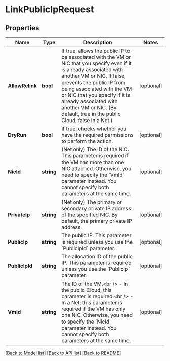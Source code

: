 # LinkPublicIpRequest

## Properties

Name | Type | Description | Notes
------------ | ------------- | ------------- | -------------
**AllowRelink** | **bool** | If true, allows the public IP to be associated with the VM or NIC that you specify even if it is already associated with another VM or NIC. If false, prevents the public IP from being associated with the VM or NIC that you specify if it is already associated with another VM or NIC. (By default, true in the public Cloud, false in a Net.) | [optional] 
**DryRun** | **bool** | If true, checks whether you have the required permissions to perform the action. | [optional] 
**NicId** | **string** | (Net only) The ID of the NIC. This parameter is required if the VM has more than one NIC attached. Otherwise, you need to specify the &#x60;VmId&#x60; parameter instead. You cannot specify both parameters at the same time. | [optional] 
**PrivateIp** | **string** | (Net only) The primary or secondary private IP address of the specified NIC. By default, the primary private IP address. | [optional] 
**PublicIp** | **string** | The public IP. This parameter is required unless you use the &#x60;PublicIpId&#x60; parameter. | [optional] 
**PublicIpId** | **string** | The allocation ID of the public IP. This parameter is required unless you use the &#x60;PublicIp&#x60; parameter. | [optional] 
**VmId** | **string** | The ID of the VM.&lt;br /&gt; - In the public Cloud, this parameter is required.&lt;br /&gt; - In a Net, this parameter is required if the VM has only one NIC. Otherwise, you need to specify the &#x60;NicId&#x60; parameter instead. You cannot specify both parameters at the same time. | [optional] 

[[Back to Model list]](../README.md#documentation-for-models) [[Back to API list]](../README.md#documentation-for-api-endpoints) [[Back to README]](../README.md)


